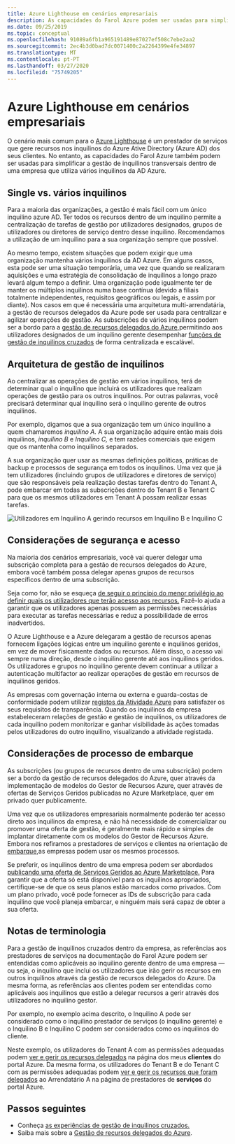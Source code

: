 ```yaml
---
title: Azure Lighthouse em cenários empresariais
description: As capacidades do Farol Azure podem ser usadas para simplificar a gestão de inquilinos transversais dentro de uma empresa que utiliza vários inquilinos da AD Azure.
ms.date: 09/25/2019
ms.topic: conceptual
ms.openlocfilehash: 91089a6fb1a965191489e87027ef508c7ebe2aa2
ms.sourcegitcommit: 2ec4b3d0bad7dc0071400c2a2264399e4fe34897
ms.translationtype: MT
ms.contentlocale: pt-PT
ms.lasthandoff: 03/27/2020
ms.locfileid: "75749205"
---
```

# <a name="azure-lighthouse-in-enterprise-scenarios"></a>Azure Lighthouse em cenários empresariais

O cenário mais comum para o [Azure Lighthouse](../overview.md) é um prestador de serviços que gere recursos nos inquilinos do Azure Ative Directory (Azure AD) dos seus clientes. No entanto, as capacidades do Farol Azure também podem ser usadas para simplificar a gestão de inquilinos transversais dentro de uma empresa que utiliza vários inquilinos da AD Azure.

## <a name="single-vs-multiple-tenants"></a>Single vs. vários inquilinos

Para a maioria das organizações, a gestão é mais fácil com um único inquilino azure AD. Ter todos os recursos dentro de um inquilino permite a centralização de tarefas de gestão por utilizadores designados, grupos de utilizadores ou diretores de serviço dentro desse inquilino. Recomendamos a utilização de um inquilino para a sua organização sempre que possível.

Ao mesmo tempo, existem situações que podem exigir que uma organização mantenha vários inquilinos da AD Azure. Em alguns casos, esta pode ser uma situação temporária, uma vez que quando se realizaram aquisições e uma estratégia de consolidação de inquilinos a longo prazo levará algum tempo a definir. Uma organização pode igualmente ter de manter os múltiplos inquilinos numa base contínua (devido a filiais totalmente independentes, requisitos geográficos ou legais, e assim por diante). Nos casos em que é necessária uma arquitetura multi-arrendatária, a gestão de recursos delegados da Azure pode ser usada para centralizar e agilizar operações de gestão. As subscrições de vários inquilinos podem ser a bordo para a [gestão de recursos delegados do Azure,](azure-delegated-resource-management.md)permitindo aos utilizadores designados de um inquilino gerente desempenhar [funções de gestão de inquilinos cruzados](cross-tenant-management-experience.md) de forma centralizada e escalável.

## <a name="tenant-management-architecture"></a>Arquitetura de gestão de inquilinos

Ao centralizar as operações de gestão em vários inquilinos, terá de determinar qual o inquilino que incluirá os utilizadores que realizam operações de gestão para os outros inquilinos. Por outras palavras, você precisará determinar qual inquilino será o inquilino gerente de outros inquilinos.

Por exemplo, digamos que a sua organização tem um único inquilino a quem chamaremos *inquilino A.* A sua organização adquire então mais dois inquilinos, *inquilino B* e *Inquilino C,* e tem razões comerciais que exigem que os mantenha como inquilinos separados.

A sua organização quer usar as mesmas definições políticas, práticas de backup e processos de segurança em todos os inquilinos. Uma vez que já tem utilizadores (incluindo grupos de utilizadores e diretores de serviço) que são responsáveis pela realização destas tarefas dentro do Tenant A, pode embarcar em todas as subscrições dentro do Tenant B e Tenant C para que os mesmos utilizadores em Tenant A possam realizar essas tarefas.

![Utilizadores em Inquilino A gerindo recursos em Inquilino B e Inquilino C](../media/enterprise-azure-lighthouse.jpg)

## <a name="security-and-access-considerations"></a>Considerações de segurança e acesso

Na maioria dos cenários empresariais, você vai querer delegar uma subscrição completa para a gestão de recursos delegados do Azure, embora você também possa delegar apenas grupos de recursos específicos dentro de uma subscrição.

Seja como for, não se esqueça [de seguir o princípio do menor privilégio ao definir quais os utilizadores que terão acesso aos recursos.](recommended-security-practices.md#assign-permissions-to-groups-using-the-principle-of-least-privilege) Fazê-lo ajuda a garantir que os utilizadores apenas possuem as permissões necessárias para executar as tarefas necessárias e reduz a possibilidade de erros inadvertidos.

O Azure Lighthouse e a Azure delegaram a gestão de recursos apenas fornecem ligações lógicas entre um inquilino gerente e inquilinos geridos, em vez de mover fisicamente dados ou recursos. Além disso, o acesso vai sempre numa direção, desde o inquilino gerente até aos inquilinos geridos.  Os utilizadores e grupos no inquilino gerente devem continuar a utilizar a autenticação multifactor ao realizar operações de gestão em recursos de inquilinos geridos.

As empresas com governação interna ou externa e guarda-costas de conformidade podem utilizar [registos da Atividade Azure](../../azure-monitor/platform/platform-logs-overview.md) para satisfazer os seus requisitos de transparência. Quando os inquilinos da empresa estabeleceram relações de gestão e gestão de inquilinos, os utilizadores de cada inquilino podem monitorizar e ganhar visibilidade às ações tomadas pelos utilizadores do outro inquilino, visualizando a atividade registada.

## <a name="onboarding-process-considerations"></a>Considerações de processo de embarque

As subscrições (ou grupos de recursos dentro de uma subscrição) podem ser a bordo da gestão de recursos delegados do Azure, quer através da implementação de modelos do Gestor de Recursos Azure, quer através de ofertas de Serviços Geridos publicadas no Azure Marketplace, quer em privado quer publicamente.

Uma vez que os utilizadores empresariais normalmente poderão ter acesso direto aos inquilinos da empresa, e não há necessidade de comercializar ou promover uma oferta de gestão, é geralmente mais rápido e simples de implantar diretamente com os modelos do Gestor de Recursos Azure. Embora nos refiramos a prestadores de serviços e clientes na orientação de [embarque,](../how-to/onboard-customer.md)as empresas podem usar os mesmos processos.

Se preferir, os inquilinos dentro de uma empresa podem ser abordados [publicando uma oferta de Serviços Geridos ao Azure Marketplace.](../how-to/publish-managed-services-offers.md) Para garantir que a oferta só está disponível para os inquilinos apropriados, certifique-se de que os seus planos estão marcados como privados. Com um plano privado, você pode fornecer as IDs de subscrição para cada inquilino que você planeja embarcar, e ninguém mais será capaz de obter a sua oferta.

## <a name="terminology-notes"></a>Notas de terminologia

Para a gestão de inquilinos cruzados dentro da empresa, as referências aos prestadores de serviços na documentação do Farol Azure podem ser entendidas como aplicáveis ao inquilino gerente dentro de uma empresa — ou seja, o inquilino que inclui os utilizadores que irão gerir os recursos em outros inquilinos através da gestão de recursos delegados do Azure. Da mesma forma, as referências aos clientes podem ser entendidas como aplicáveis aos inquilinos que estão a delegar recursos a gerir através dos utilizadores no inquilino gestor.

Por exemplo, no exemplo acima descrito, o Inquilino A pode ser considerado como o inquilino prestador de serviços (o inquilino gerente) e o Inquilino B e Inquilino C podem ser considerados como os inquilinos do cliente.

Neste exemplo, os utilizadores do Tenant A com as permissões adequadas podem [ver e gerir os recursos delegados](../how-to/view-manage-customers.md) na página dos meus **clientes** do portal Azure. Da mesma forma, os utilizadores do Tenant B e do Tenant C com as permissões adequadas podem [ver e gerir os recursos que foram delegados](../how-to/view-manage-service-providers.md) ao Arrendatário A na página de prestadores de **serviços** do portal Azure.

## <a name="next-steps"></a>Passos seguintes

- Conheça [as experiências de gestão de inquilinos cruzados.](cross-tenant-management-experience.md)
- Saiba mais sobre a [Gestão de recursos delegados do Azure](azure-delegated-resource-management.md).